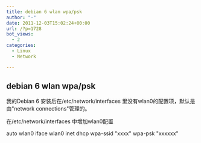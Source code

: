 ```yaml
---
title: debian 6 wlan wpa/psk
author: "-"
date: 2011-12-03T15:02:24+00:00
url: /?p=1728
bot_views:
  - 2
categories:
  - Linux
  - Network

---
```

## debian 6 wlan wpa/psk
我的Debian 6 安装后在/etc/network/interfaces 里没有wlan0的配置项，默认是由"network connections"管理的。

在/etc/network/interfaces 中增加wlan0配置

auto wlan0
iface wlan0 inet dhcp
	wpa-ssid "xxxx"
	wpa-psk "xxxxxx"
